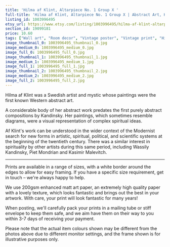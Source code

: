 ```yaml
---
title: 'Hilma af Klint, Altarpiece No. 1 Group X '
full-title: 'Hilma af Klint, Altarpiece No. 1 Group X | Abstract Art, Home Decor, Fine Art Reproduction | Wall art poster print | Modernist | Spiritual'
listing_id: 1003996495
etsy_url: https://www.etsy.com/listing/1003996495/hilma-af-klint-altarpiece-no-1-group-x?utm_source=site&utm_medium=api&utm_campaign=api
section_id: 19099181
price: 10.60
tags: ["Wall art", "Room decor", "Vintage poster", "Vintage print", "High quality print", "Hilma af Klint", "Fine art print", "Swedish", "Spiritual", "Modern art", "Modernism", "Art reproduction", "Nonobjective art"]
image_thumbnail_0: 1003996495_thumbnail_0.jpg
image_medium_0: 1003996495_medium_0.jpg
image_full_0: 1003996495_full_0.jpg
image_thumbnail_1: 1003996495_thumbnail_1.jpg
image_medium_1: 1003996495_medium_1.jpg
image_full_1: 1003996495_full_1.jpg
image_thumbnail_2: 1003996495_thumbnail_2.jpg
image_medium_2: 1003996495_medium_2.jpg
image_full_2: 1003996495_full_2.jpg
---
```

Hilma af Klint was a Swedish artist and mystic whose paintings were the first known Western abstract art. 

A considerable body of her abstract work predates the first purely abstract compositions by Kandinsky. Her paintings, which sometimes resemble diagrams, were a visual representation of complex spiritual ideas.

Af Klint&#39;s work can be understood in the wider context of the Modernist search for new forms in artistic, spiritual, political, and scientific systems at the beginning of the twentieth century. There was a similar interest in spirituality by other artists during this same period, including Wassily Kandinsky, Piet Mondrian and Kasimir Malevitch.

---

Prints are available in a range of sizes, with a white border around the edges to allow for easy framing. If you have a specific size requirement, get in touch – we&#39;re always happy to help.

We use 200gsm enhanced matt art paper, an extremely high quality paper with a lovely texture, which looks fantastic and brings out the best in your artwork. With care, your print will look fantastic for many years!

When posting, we&#39;ll carefully pack your prints in a mailing tube or stiff envelope to keep them safe, and we aim have them on their way to you within 3-7 days of receiving your payment.

Please note that the actual item colours shown may be different from the photos above due to different monitor settings, and the frame shown is for illustrative purposes only.
